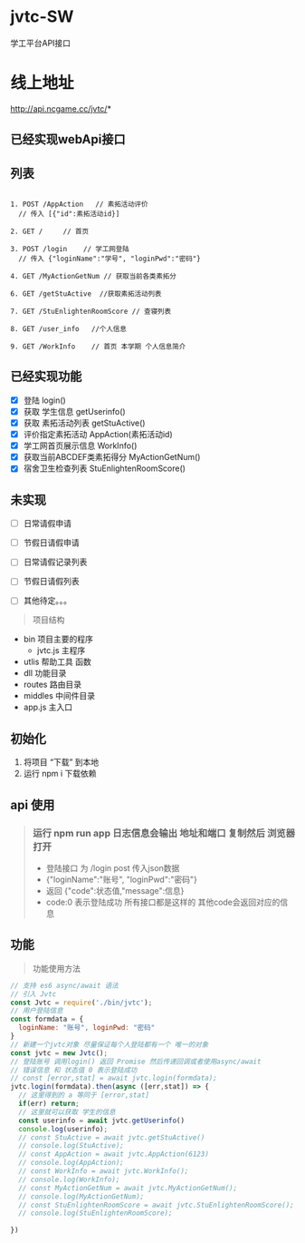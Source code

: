 # jvtc-SW
学工平台API接口

# 线上地址

http://api.ncgame.cc/jvtc/*

## 已经实现webApi接口
## 列表

```http

1. POST /AppAction   // 素拓活动评价
  // 传入 [{"id":素拓活动id}]

2. GET /     // 首页

3. POST /login    // 学工网登陆
  // 传入 {"loginName":"学号", "loginPwd":"密码"}

4. GET /MyActionGetNum // 获取当前各类素拓分
  
6. GET /getStuActive  //获取素拓活动列表

7. GET /StuEnlightenRoomScore // 查寝列表

8. GET /user_info   //个人信息

9. GET /WorkInfo    // 首页 本学期 个人信息简介

```

<!-- - [x] 登陆 /login -->

## 已经实现功能

- [x] 登陆 login()
- [x] 获取 学生信息 getUserinfo()
- [x] 获取 素拓活动列表 getStuActive()
- [x] 评价指定素拓活动 AppAction(素拓活动id)
- [x] 学工网首页展示信息 WorkInfo()
- [x] 获取当前ABCDEF类素拓得分 MyActionGetNum()
- [x] 宿舍卫生检查列表 StuEnlightenRoomScore()
## 未实现
- [ ] 日常请假申请
- [ ] 节假日请假申请
- [ ] 日常请假记录列表
- [ ] 节假日请假列表

- [ ] 其他待定。。。

> 项目结构

* bin 项目主要的程序 
  * jvtc.js 主程序
* utlis 帮助工具 函数
* dll 功能目录
* routes 路由目录
* middles 中间件目录
* app.js 主入口 

## 初始化 

1. 将项目 “下载” 到本地 
2. 运行 npm i 下载依赖

## api 使用 

> ### 运行 npm run app 日志信息会输出 地址和端口 复制然后 浏览器打开
> * 登陆接口 为 /login post 传入json数据 
> * {"loginName":"账号", "loginPwd":"密码"}
> * 返回  {"code":状态值,"message":信息}
> * code:0 表示登陆成功 所有接口都是这样的 其他code会返回对应的信息

## 功能

> 功能使用方法

``` JavaScript
// 支持 es6 async/await 语法
// 引入 Jvtc
const Jvtc = require('./bin/jvtc');
// 用户登陆信息 
const formdata = {
  loginName: "账号", loginPwd: "密码"
}
// 新建一个jvtc对象 尽量保证每个人登陆都有一个 唯一的对象
const jvtc = new Jvtc();
// 登陆账号 调用login() 返回 Promise 然后传递回调或者使用async/await
// 错误信息 和 状态值 0 表示登陆成功
// const [error,stat] = await jvtc.login(formdata);
jvtc.login(formdata).then(async ([err,stat]) => {
  // 这里得到的 a 等同于 [error,stat]
  if(err) return;
  // 这里就可以获取 学生的信息
  const userinfo = await jvtc.getUserinfo()
  console.log(userinfo);
  // const StuActive = await jvtc.getStuActive()
  // console.log(StuActive);
  // const AppAction = await jvtc.AppAction(6123)
  // console.log(AppAction);
  // const WorkInfo = await jvtc.WorkInfo();
  // console.log(WorkInfo);
  // const MyActionGetNum = await jvtc.MyActionGetNum();
  // console.log(MyActionGetNum);
  // const StuEnlightenRoomScore = await jvtc.StuEnlightenRoomScore();
  // console.log(StuEnlightenRoomScore);
  
})

```
